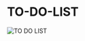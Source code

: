 # TO-DO-LIST
![TO DO LIST](https://user-images.githubusercontent.com/84792579/192141336-9a4358be-c37d-434f-9762-a01dce5ccc76.png)
